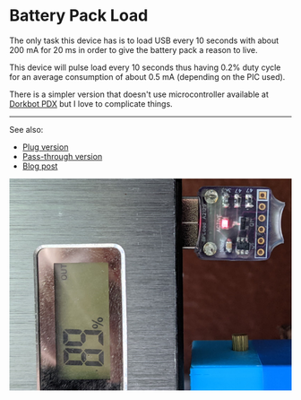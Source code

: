 # Battery Pack Load

The only task this device has is to load USB every 10 seconds with about 200 mA
for 20 ms in order to give the battery pack a reason to live.

This device will pulse load every 10 seconds thus having 0.2% duty cycle for an
average consumption of about 0.5 mA (depending on the PIC used).

There is a simpler version that doesn't use microcontroller available at
[Dorkbot PDX](https://dorkbotpdx.org/blog/paul/battery_pack_load/) but I love
to complicate things.

---

See also:
* [Plug version](Hardware/src/BatteryPackLoad.md)
* [Pass-through version](Hardware/src/BatteryPackLoad-PT.md)
* [Blog post](https://www.medo64.com/2021/08/battery-pack-load/)

![Boards](Resources/bpload.jpg)

